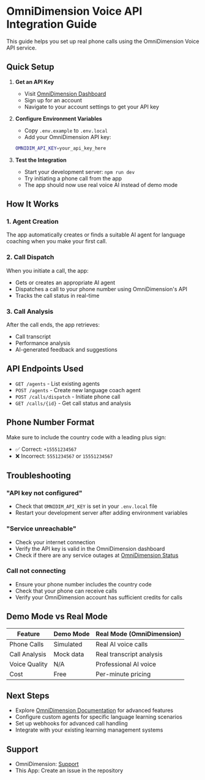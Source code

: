 # OmniDimension Voice API Integration Guide

This guide helps you set up real phone calls using the OmniDimension Voice API service.

## Quick Setup

1. **Get an API Key**
   - Visit [OmniDimension Dashboard](https://www.omnidim.io/)
   - Sign up for an account
   - Navigate to your account settings to get your API key

2. **Configure Environment Variables**
   - Copy `.env.example` to `.env.local`
   - Add your OmniDimension API key:
   ```bash
   OMNIDIM_API_KEY=your_api_key_here
   ```

3. **Test the Integration**
   - Start your development server: `npm run dev`
   - Try initiating a phone call from the app
   - The app should now use real voice AI instead of demo mode

## How It Works

### 1. Agent Creation
The app automatically creates or finds a suitable AI agent for language coaching when you make your first call.

### 2. Call Dispatch
When you initiate a call, the app:
- Gets or creates an appropriate AI agent
- Dispatches a call to your phone number using OmniDimension's API
- Tracks the call status in real-time

### 3. Call Analysis
After the call ends, the app retrieves:
- Call transcript
- Performance analysis
- AI-generated feedback and suggestions

## API Endpoints Used

- `GET /agents` - List existing agents
- `POST /agents` - Create new language coach agent
- `POST /calls/dispatch` - Initiate phone call
- `GET /calls/{id}` - Get call status and analysis

## Phone Number Format

Make sure to include the country code with a leading plus sign:
- ✅ Correct: `+15551234567`
- ❌ Incorrect: `5551234567` or `15551234567`

## Troubleshooting

### "API key not configured"
- Check that `OMNIDIM_API_KEY` is set in your `.env.local` file
- Restart your development server after adding environment variables

### "Service unreachable"
- Check your internet connection
- Verify the API key is valid in the OmniDimension dashboard
- Check if there are any service outages at [OmniDimension Status](https://www.omnidim.io/)

### Call not connecting
- Ensure your phone number includes the country code
- Check that your phone can receive calls
- Verify your OmniDimension account has sufficient credits for calls

## Demo Mode vs Real Mode

| Feature | Demo Mode | Real Mode (OmniDimension) |
|---------|-----------|---------------------------|
| Phone Calls | Simulated | Real AI voice calls |
| Call Analysis | Mock data | Real transcript analysis |
| Voice Quality | N/A | Professional AI voice |
| Cost | Free | Per-minute pricing |

## Next Steps

- Explore [OmniDimension Documentation](https://www.omnidim.io/docs) for advanced features
- Configure custom agents for specific language learning scenarios
- Set up webhooks for advanced call handling
- Integrate with your existing learning management systems

## Support

- OmniDimension: [Support](https://www.omnidim.io/support)
- This App: Create an issue in the repository
